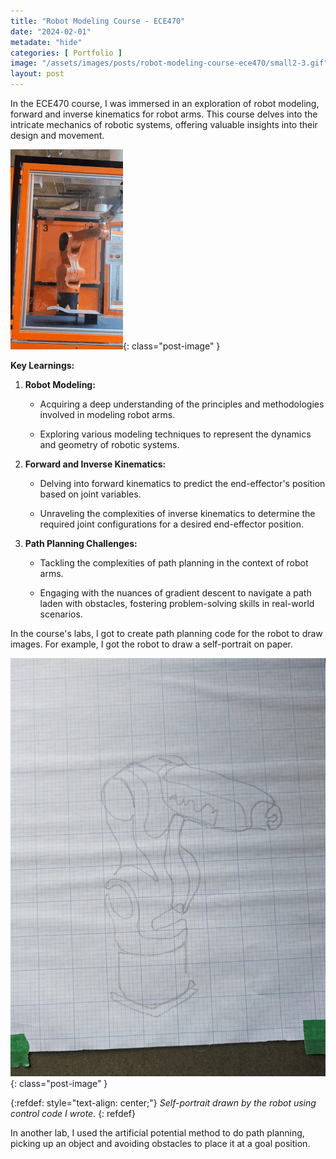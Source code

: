```yaml
---
title: "Robot Modeling Course - ECE470"
date: "2024-02-01"
metadate: "hide"
categories: [ Portfolio ]
image: "/assets/images/posts/robot-modeling-course-ece470/small2-3.gif"
layout: post
---
```


In the ECE470 course, I was immersed in an exploration of robot modeling, forward and inverse kinematics for robot arms. This course delves into the intricate mechanics of robotic systems, offering valuable insights into their design and movement.

![](/assets/images/posts/robot-modeling-course-ece470/small2-2.gif?w=180){: class="post-image" }

**Key Learnings:**

1. **Robot Modeling:**
    - Acquiring a deep understanding of the principles and methodologies involved in modeling robot arms.
    
    - Exploring various modeling techniques to represent the dynamics and geometry of robotic systems.

3. **Forward and Inverse Kinematics:**
    - Delving into forward kinematics to predict the end-effector's position based on joint variables.
    
    - Unraveling the complexities of inverse kinematics to determine the required joint configurations for a desired end-effector position.

5. **Path Planning Challenges:**
    - Tackling the complexities of path planning in the context of robot arms.
    
    - Engaging with the nuances of gradient descent to navigate a path laden with obstacles, fostering problem-solving skills in real-world scenarios.

In the course's labs, I got to create path planning code for the robot to draw images. For example, I got the robot to draw a self-portrait on paper.

![](/assets/images/posts/robot-modeling-course-ece470/creativepatternkukabot.jpg?w=771){: class="post-image" }

{:refdef: style="text-align: center;"}
*Self-portrait drawn by the robot using control code I wrote.*
{: refdef}

In another lab, I used the artificial potential method to do path planning, picking up an object and avoiding obstacles to place it at a goal position.
